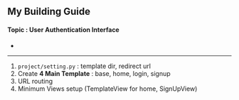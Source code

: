 ##  My Building Guide

#### Topic : User Authentication Interface
- 
---
1. `project/setting.py` : template dir, redirect url
2. Create **4 Main Template** : base, home, login, signup
3. URL routing
4. Minimum Views setup (TemplateView for home, SignUpView)